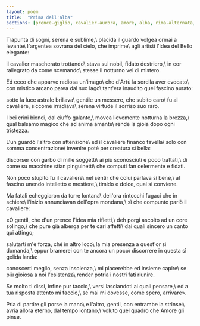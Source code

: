 ```yaml
---
layout: poem
title:  "Prima dell'alba"
sections: [prence-giglio, cavalier-aurora, amore, alba, rima-alternata, poesie, italiano]
---
```


Trapunta di sogni, serena e sublime,\\
placida il guardo volgea ormai a levante\\
l'argentea sovrana del cielo, che imprime\\
agli artisti l'idea del Bello elegante:

il cavalier mascherato trottando\\
stava sul nobil, fidato destriero,\\
in cor rallegrato da come scemando\\
stesse il notturno vel di mistero.

Ed ecco che apparve radiosa un'imago\\
che d'Artù la sorella aver evocato\\
con mistico arcano parea dal suo lago\\
tant'era inaudito quel fascino aurato:

sotto la luce astrale brillava\\
gentile un messere, che subito caro\\
fu al cavaliere, siccome irradiava\\
serena virtude il sorriso suo raro.

I bei crini biondi, dal ciuffo galante,\\
movea lievemente notturna la brezza,\\
qual balsamo magico che ad anima amante\\
rende la gioia dopo ogni tristezza.

L'un guardò l'altro con attenzione\\
ed il cavaliere financo favella\\
solo con somma concentrazione\\
invenire poté per creatura sì bella:

discorser con garbo di mille soggetti\\
ai più sconosciuti e poco trattati,\\
di come su macchine stian pinguinetti\\
che computi fan celermente e fidati.

Non poco stupito fu il cavaliere\\
nel sentir che colui parlava sì bene,\\
al fascino unendo intelletto e mestiere,\\
timido e dolce, qual si conviene.

Ma fatali echeggiaron da torre lontana\\
dell'ora rintocchi fugaci che in schiere\\
l'inizio annunciavan dell'opra mondana,\\
sì che compunto parlò il cavaliere:

«O gentil, che d'un prence l'idea mia rifletti,\\
deh porgi ascolto ad un core solingo,\\
che pure già alberga per te cari affetti\\
dai quali sincero un canto qui attingo;

salutarti m'è forza, ché in altro loco\\
la mia presenza a quest'or si domanda,\\
eppur bramerei con te ancora un poco\\
discorrere in questa sì gelida landa:

conoscerti meglio, senza insolenza,\\
mi piacerebbe ed insieme capire\\
se più gioiosa a noi l'esistenza\\
render potria i nostri fati riunire.

Se molto ti dissi, infine pur taccio,\\
versi lasciandoti ai quali pensare,\\
ed a tua risposta attento mi faccio,\\
se mai mi dovesse, come spero, arrivare».

Pria di partire gli porse la mano\\
e l'altro, gentil, con entrambe la strinse:\\
avria allora eterno, dal tempo lontano,\\
voluto quel quadro che Amore gli pinse.
